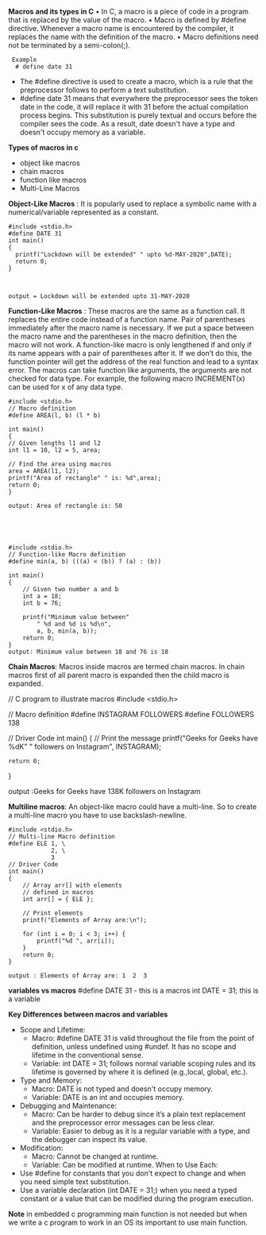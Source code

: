 ﻿**Macros and its types in C**
    • In C, a macro is a piece of code in a program that is replaced by the value of the macro. 
    • Macro is defined by #define directive. Whenever a macro name is encountered by the compiler, it replaces the name with the definition of the macro. 
    • Macro definitions need not be terminated by a semi-colon(;).

     Example 
      # define date 31 
       
 - The #define  directive is used to create a macro, which is a rule that the preprocessor follows to perform a text substitution.
  - #define date 31 means that everywhere the preprocessor sees the token date in the code, it will replace it with 31 before the actual compilation process begins. This substitution is purely textual and occurs before the compiler sees the code. As a result, date  doesn't have a type and doesn't occupy memory as a variable.

**Types of macros in c**
 - object like macros 
 - chain macros
 - function like macros 
 - Multi-Line Macros

**Object-Like Macros** : It is popularly used to replace a symbolic name with a numerical/variable represented as a constant.

	#include <stdio.h>
	#define DATE 31
	int main()
	{
      printf("Lockdown will be extended" " upto %d-MAY-2020",DATE);
      return 0;
	}



	output = Lockdown will be extended upto 31-MAY-2020
	

**Function-Like Macros** : These macros are the same as a function call. It replaces the entire code instead of a function name. Pair of parentheses immediately after the macro name is necessary. If we put a space between the macro name and the parentheses in the macro definition, then the macro will not work. 
A function-like macro is only lengthened if and only if its name appears with a pair of parentheses after it. If we don’t do this, the function pointer will get the address of the real function and lead to a syntax error.
The macros can take function like arguments, the arguments are not checked for data type. For example, the following macro INCREMENT(x) can be used for x of any data type.

	#include <stdio.h>
	// Macro definition
	#define AREA(l, b) (l * b)

	int main()
	{
	// Given lengths l1 and l2
	int l1 = 10, l2 = 5, area;

	// Find the area using macros
	area = AREA(l1, l2);
	printf("Area of rectangle" " is: %d",area);
	return 0;
	}

	output: Area of rectangle is: 50





	#include <stdio.h>
	// Function-like Macro definition
	#define min(a, b) (((a) < (b)) ? (a) : (b))

	int main()
	{
		// Given two number a and b
		int a = 18;
		int b = 76;
		
		printf("Minimum value between"
			" %d and %d is %d\n",
			a, b, min(a, b));
		return 0;
	}
	output: Minimum value between 18 and 76 is 18

**Chain Macros**: Macros inside macros are termed chain macros. In chain macros first of all parent macro is expanded then the child macro is expanded.

// C program to illustrate macros
#include <stdio.h>

// Macro definition
#define INSTAGRAM FOLLOWERS
#define FOLLOWERS 138

// Driver Code
int main()
{
	// Print the message
	printf("Geeks for Geeks have %dK"
		" followers on Instagram",
		INSTAGRAM);

	return 0;
}

output :Geeks for Geeks have 138K followers on Instagram

**Multiline macros**: An object-like macro could have a multi-line. So to create a multi-line macro you have to use backslash-newline.

	#include <stdio.h>
	// Multi-line Macro definition
	#define ELE 1, \
			    2, \
			    3
	// Driver Code
	int main()
	{
		// Array arr[] with elements
		// defined in macros
		int arr[] = { ELE };

		// Print elements
		printf("Elements of Array are:\n");

		for (int i = 0; i < 3; i++) {
			printf("%d ", arr[i]);
		}
		return 0;
	}

	output : Elements of Array are: 1  2  3

**variables vs macros**
#define DATE 31     - this is a macros
int DATE = 31;      this is a variable

**Key Differences between macros and variables**
 - Scope and Lifetime: 
    - Macro: #define DATE 31 is valid throughout the file from the point of definition, unless undefined using #undef. It has no scope and lifetime in the conventional sense.
    - Variable: int DATE = 31; follows normal variable scoping rules and its lifetime is governed by where it is defined (e.g.,local, global, etc.).
 - Type and Memory:
    - Macro: DATE is not typed and doesn't occupy memory.
    - Variable: DATE is an int and occupies memory.
  - Debugging and Maintenance:
    - Macro: Can be harder to debug since it’s a plain text replacement and the preprocessor error messages can be less clear.
     - Variable: Easier to debug as it is a regular variable with a type, and the debugger can inspect its value.
- Modification:
   - Macro: Cannot be changed at runtime.
   - Variable: Can be modified at runtime. When to Use Each:
 - Use #define for constants that you don't expect to change and when you need simple text substitution.
 - Use a variable declaration (int DATE = 31;) when you need a typed constant or a value that can be modified during the program
   execution.

**Note**
in embedded c programming main function is not needed but when we write a c program to work in an OS its important to use main function. 
